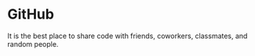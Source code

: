 # GitHub
It is the best place to share code with friends, coworkers, classmates, and random people.
